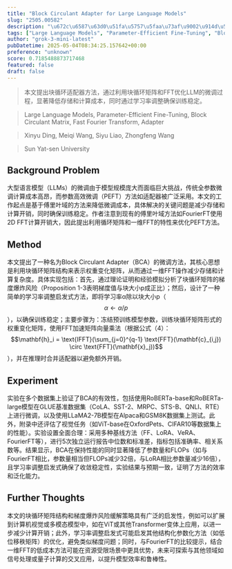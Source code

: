 ```yaml
---
title: "Block Circulant Adapter for Large Language Models"
slug: "2505.00582"
description: "\u672c\u6587\u63d0\u51fa\u5757\u5faa\u73af\u9002\u914d\u5668\u65b9\u6cd5\uff0c\u901a\u8fc7\u5229\u7528\u5757\u5faa\u73af\u77e9\u9635\u548cFFT\u4f18\u5316LLM\u7684\u5fae\u8c03\u8fc7\u7a0b\uff0c\u663e\u8457\u964d\u4f4e\u5b58\u50a8\u548c\u8ba1\u7b97\u6210\u672c\uff0c\u540c\u65f6\u901a\u8fc7\u5b66\u4e60\u7387\u8c03\u6574\u786e\u4fdd\u8bad\u7ec3\u7a33\u5b9a\u3002"
tags: ["Large Language Models", "Parameter-Efficient Fine-Tuning", "Block Circulant Matrix", "Fast Fourier Transform", "Adapter"]
author: "grok-3-mini-latest"
pubDatetime: 2025-05-04T08:34:25.157642+00:00
preference: "unknown"
score: 0.7185488873717468
featured: false
draft: false
---
```


> 本文提出块循环适配器方法，通过利用块循环矩阵和FFT优化LLM的微调过程，显著降低存储和计算成本，同时通过学习率调整确保训练稳定。

> Large Language Models, Parameter-Efficient Fine-Tuning, Block Circulant Matrix, Fast Fourier Transform, Adapter 

> Xinyu Ding, Meiqi Wang, Siyu Liao, Zhongfeng Wang

> Sun Yat-sen University 

## Background Problem

大型语言模型（LLMs）的微调由于模型规模庞大而面临巨大挑战，传统全参数微调计算成本高昂，而参数高效微调（PEFT）方法如适配器被广泛采用。本文的工作起点是基于傅里叶域的方法来降低微调成本，具体解决的关键问题是减少存储和计算开销，同时确保训练稳定。作者注意到现有的傅里叶域方法如FourierFT使用2D FFT计算开销大，因此提出利用循环矩阵和一维FFT的特性来优化PEFT方法。

## Method

本文提出了一种名为Block Circulant Adapter（BCA）的微调方法，其核心思想是利用块循环矩阵结构来表示权重变化矩阵，从而通过一维FFT操作减少存储和计算复杂度。具体实现包括：首先，通过理论证明和经验模拟分析了块循环矩阵的梯度爆炸风险（Proposition 1-3表明梯度值与块大小p成正比）；然后，设计了一种简单的学习率调整启发式方法，即将学习率α除以块大小p（$$\alpha \leftarrow \alpha / p$$），以确保训练稳定；主要步骤为：冻结预训练模型参数，训练块循环矩阵形式的权重变化矩阵，使用FFT加速矩阵向量乘法（根据公式（4）：$$\mathbf{h}_i = \text{IFFT}(\sum_{j=0}^{q-1} \text{FFT}(\mathbf{c}_{i,j}) \circ \text{FFT}(\mathbf{x}_j))$$），并在推理时合并适配器以避免额外开销。

## Experiment

实验在多个数据集上验证了BCA的有效性，包括使用RoBERTa-base和RoBERTa-large模型在GLUE基准数据集（CoLA、SST-2、MRPC、STS-B、QNLI、RTE）上进行微调，以及使用LLaMA2-7B模型在Alpaca和GSM8K数据集上测试。此外，附录中还评估了视觉任务（如ViT-base在OxfordPets、CIFAR10等数据集上的性能）。实验设置全面合理：采用多种基线方法（FF、LoRA、VeRA、FourierFT等），进行5次独立运行报告中位数和标准差，指标包括准确率、相关系数等。结果显示，BCA在保持性能的同时显著降低了参数量和FLOPs（如与FourierFT相比，参数量相当但FLOPs减少32倍，与LoRA相比参数量减少16倍），且学习率调整启发式确保了收敛稳定性，实验结果与预期一致，证明了方法的效率和泛化能力。

## Further Thoughts 

本文的块循环矩阵结构和梯度爆炸风险缓解策略具有广泛的启发性，例如可以扩展到计算机视觉或多模态模型中，如在ViT或其他Transformer变体上应用，以进一步减少计算开销；此外，学习率调整启发式可能启发其他结构化参数化方法（如低位移秩矩阵）的优化，避免类似梯度问题；同时，与FourierFT的比较提示，结合一维FFT的低成本方法可能在资源受限场景中更具优势，未来可探索与其他领域如信号处理或量子计算的交叉应用，以提升模型效率和鲁棒性。
